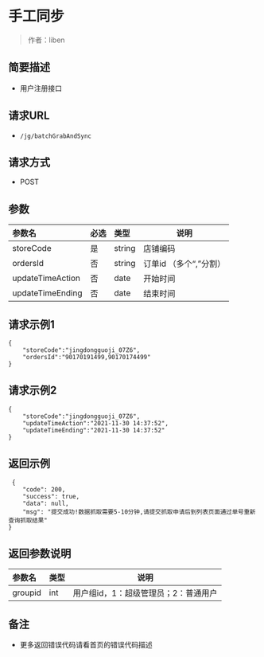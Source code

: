 # 手工同步

> 作者：liben

## 简要描述

- 用户注册接口

## 请求URL
- ` /jg/batchGrabAndSync `
  
## 请求方式
- POST 

## 参数

|参数名|必选|类型|说明|
|:----    |:---|:----- |-----   |
|storeCode |是  |string |店铺编码   |
|ordersId |否  |string | 订单id   （多个“,”分割） |
|updateTimeAction |否  |date | 开始时间 |
|updateTimeEnding |否  |date | 结束时间  |


## 请求示例1 

``` 
{
    "storeCode":"jingdongguoji_07Z6",
    "ordersId":"90170191499,90170174499"
}
```

## 请求示例2 

``` 
{
    "storeCode":"jingdongguoji_07Z6",
    "updateTimeAction":"2021-11-30 14:37:52",
    "updateTimeEnding":"2021-11-30 14:37:52"
}
```

## 返回示例 

``` 
 {
    "code": 200,
    "success": true,
    "data": null,
    "msg": "提交成功!数据抓取需要5-10分钟,请提交抓取申请后到列表页面通过单号重新查询抓取结果"
}
```

## 返回参数说明 

|参数名|类型|说明|
|:-----  |:-----|-----                           |
|groupid |int   |用户组id，1：超级管理员；2：普通用户  |

## 备注 

- 更多返回错误代码请看首页的错误代码描述